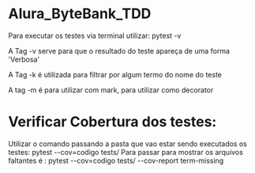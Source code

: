 # Alura_ByteBank_TDD

Para executar os testes via terminal utilizar: pytest -v

A Tag -v serve para que o resultado do teste apareça de uma forma 'Verbosa'

A Tag -k é utilizada para filtrar por algum termo do nome do teste

A tag -m é para utilizar com mark, para utilizar como decorator

# Verificar Cobertura dos testes:

Utilizar o comando passando a pasta que vao estar sendo executados os testes: pytest --cov=codigo tests/
Para passar para mostrar os arquivos faltantes é : pytest --cov=codigo tests/ --cov-report term-missing 

